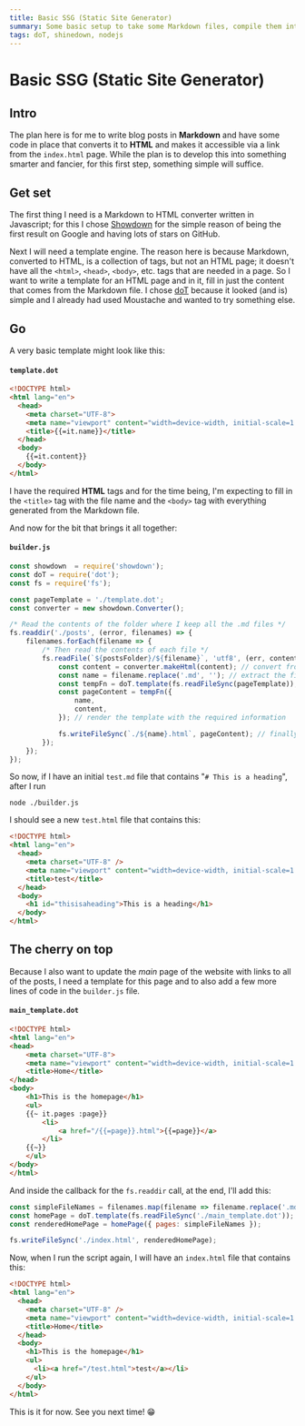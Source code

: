 ```yaml
---
title: Basic SSG (Static Site Generator)
summary: Some basic setup to take some Markdown files, compile them into HTML ones and end up with a functional static website
tags: doT, shinedown, nodejs
---
```

# Basic SSG (Static Site Generator)

## Intro
The plan here is for me to write blog posts in **Markdown** and have some code in place that converts it to **HTML** and makes it accessible via a link from the `index.html` page. While the plan is to develop this into something smarter and fancier, for this first step, something simple will suffice.

## Get set
The first thing I need is a Markdown to HTML converter written in Javascript; for this I chose <a href="https://github.com/showdownjs/showdown" class="trippy" target="_blank">Showdown</a> for the simple reason of being the first result on Google and having lots of stars on GitHub.

Next I will need a template engine. The reason here is because Markdown, converted to HTML, is a collection of tags, but not an HTML page; it doesn't have all the `<html>`, `<head>`, `<body>`, etc. tags that are needed in a page. So I want to write a template for an HTML page and in it, fill in just the content that comes from the Markdown file. I chose <a href="https://github.com/olado/doT" class="trippy" target="_blank">doT</a> because it looked (and is) simple and I already had used Moustache and wanted to try something else.

## Go
A very basic template might look like this:

#### **`template.dot`**
```html
<!DOCTYPE html>
<html lang="en">
  <head>
    <meta charset="UTF-8">
    <meta name="viewport" content="width=device-width, initial-scale=1.0">
    <title>{{=it.name}}</title>
  </head>
  <body>
    {{=it.content}}
  </body>
</html>
```

I have the required **HTML** tags and for the time being, I'm expecting to fill in the `<title>` tag with the file name and the `<body>` tag with everything generated from the Markdown file.

And now for the bit that brings it all together:

#### **`builder.js`**
```js
const showdown  = require('showdown');
const doT = require('dot');
const fs = require('fs');

const pageTemplate = './template.dot';
const converter = new showdown.Converter();

/* Read the contents of the folder where I keep all the .md files */
fs.readdir('./posts', (error, filenames) => {
    filenames.forEach(filename => {
        /* Then read the contents of each file */
        fs.readFile(`${postsFolder}/${filename}`, 'utf8', (err, content) => {
            const content = converter.makeHtml(content); // convert from Markdown -> HTML
            const name = filename.replace('.md', ''); // extract the file name without the extension
            const tempFn = doT.template(fs.readFileSync(pageTemplate)); // create a doT template from the template file
            const pageContent = tempFn({
                name,
                content,
            }); // render the template with the required information

            fs.writeFileSync(`./${name}.html`, pageContent); // finally, save as a new HTML file
        });
    });
});
```

So now, if I have an initial `test.md` file that contains "`# This is a heading`", after I run

```
node ./builder.js
```

I should see a new `test.html` file that contains this:

```html
<!DOCTYPE html>
<html lang="en">
  <head>
    <meta charset="UTF-8" />
    <meta name="viewport" content="width=device-width, initial-scale=1.0" />
    <title>test</title>
  </head>
  <body>
    <h1 id="thisisaheading">This is a heading</h1>
  </body>
</html>
```

## The cherry on top

Because I also want to update the *main* page of the website with links to all of the posts, I need a template for this page and to also add a few more lines of code in the `builder.js` file.

#### **`main_template.dot`**
```html
<!DOCTYPE html>
<html lang="en">
<head>
    <meta charset="UTF-8">
    <meta name="viewport" content="width=device-width, initial-scale=1.0">
    <title>Home</title>
</head>
<body>
    <h1>This is the homepage</h1>
    <ul>
    {{~ it.pages :page}}
        <li>
            <a href="/{{=page}}.html">{{=page}}</a>
        </li>
    {{~}}
    </ul>
</body>
</html>
```

And inside the callback for the `fs.readdir` call, at the end, I'll add this:

```js
const simpleFileNames = filenames.map(filename => filename.replace('.md', ''));
const homePage = doT.template(fs.readFileSync('./main_template.dot'));
const renderedHomePage = homePage({ pages: simpleFileNames });

fs.writeFileSync('./index.html', renderedHomePage);
```

Now, when I run the script again, I will have an `index.html` file that contains this:

```html
<!DOCTYPE html>
<html lang="en">
  <head>
    <meta charset="UTF-8" />
    <meta name="viewport" content="width=device-width, initial-scale=1.0" />
    <title>Home</title>
  </head>
  <body>
    <h1>This is the homepage</h1>
    <ul>
      <li><a href="/test.html">test</a></li>
    </ul>
  </body>
</html>
```

This is it for now. See you next time! 😁